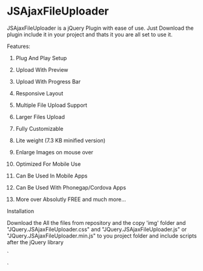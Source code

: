 JSAjaxFileUploader
==================

JSAjaxFileUploader is a jQuery Plugin with ease of use. Just Download the  plugin include it in your project and thats it you are all set to use it.

Features:

1. Plug And Play Setup

2. Upload With Preview

3. Upload With Progress Bar

4. Responsive Layout

2. Multiple File Upload Support

3. Larger Files Upload

4. Fully Customizable

5. Lite weight (7.3 KB minified version)

6. Enlarge Images on mouse over

7. Optimized For Mobile Use

8. Can Be Used In Mobile Apps

9. Can Be Used With Phonegap/Cordova Apps

10. More over Absolutly FREE and much more…


Installation

Download the All the files from repository and the copy 'img' folder and "JQuery.JSAjaxFileUploader.css" and "JQuery.JSAjaxFileUploader.js" or "JQuery.JSAjaxFileUploader.min.js" to you project folder and include scripts after the jQuery library

`<script src="/path/to/jquery.cookie.js"></script>
<link href="/path/to/JQuery.JSAjaxFileUploader.css" rel="stylesheet" type="text/css" />`

